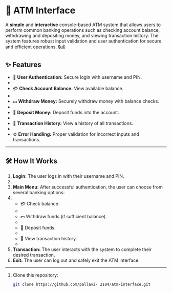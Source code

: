 # 🏧 ATM Interface

A **simple** and **interactive** console-based ATM system that allows users to perform common banking operations such as checking account balance, withdrawing and depositing money, and viewing transaction history. The system features robust input validation and user authentication for secure and efficient operations. 🔒💰



## ✨ Features

- 🔐 **User Authentication:** Secure login with username and PIN.
- 
- 💳 **Check Account Balance:** View available balance.
- 
- 💵 **Withdraw Money:** Securely withdraw money with balance checks.
- 
- 💸 **Deposit Money:** Deposit funds into the account.
- 
- 📜 **Transaction History:** View a history of all transactions.
- 
- ⚙️ **Error Handling:** Proper validation for incorrect inputs and transactions.

---

## 🛠️ How It Works

1. **Login:** The user logs in with their username and PIN.
2. 
3. **Main Menu:** After successful authentication, the user can choose from several banking options:
4. 
   - 💳 Check balance.
   - 
   - 💵 Withdraw funds (if sufficient balance).
   - 
   - 💸 Deposit funds.
   - 
   - 📜 View transaction history.
   - 
5. **Transaction:** The user interacts with the system to complete their desired transaction.
6. **Exit:** The user can log out and safely exit the ATM interface.

---
1. Clone this repository:
   ```bash
   git clone https://github.com/pallavi- 2104/atm-interface.git

